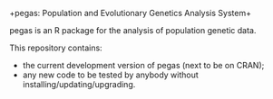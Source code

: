 +pegas: Population and Evolutionary Genetics Analysis System+

pegas is an R package for the analysis of population genetic data.

This repository contains:
- the current development version of pegas (next to be on CRAN);
- any new code to be tested by anybody without installing/updating/upgrading.
